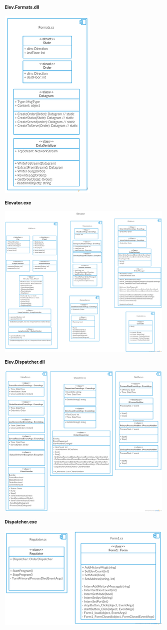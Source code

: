 #### Elev.Formats.dll
![Formats diagram](https://github.com/DanglingPointer/Elevator-system/blob/master/Formats_class_diagram.jpg)

#### Elevator.exe
![Elevator diagram](https://github.com/DanglingPointer/Elevator-system/blob/master/Elevator_class_diagram.jpg)

#### Elev.Dispatcher.dll
![ElevDispatcher diagram](https://github.com/DanglingPointer/Elevator-system/blob/master/ElevDispatcher_class_diagram.jpg)

#### Dispatcher.exe
![Dispatcher diagram](https://github.com/DanglingPointer/Elevator-system/blob/master/Dispatcher_class_diagram.jpg)
